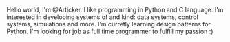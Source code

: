 Hello world, I'm @Articker.
I like programming in Python and C language. 
I'm interested in developing systems of and kind: data systems, control systems, simulations and more.
I'm curretly learning design patterns for Python.
I'm looking for job as full time programmer to fulfill my passion :)
